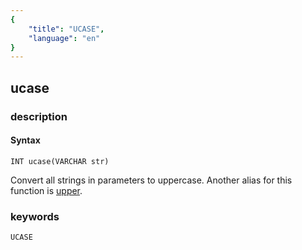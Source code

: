 ```yaml
---
{
    "title": "UCASE",
    "language": "en"
}
---
```


## ucase
### description
#### Syntax

`INT ucase(VARCHAR str)`


Convert all strings in parameters to uppercase. Another alias for this function is [upper](./upper.md).

### keywords
    UCASE
